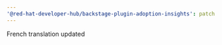 ```yaml
---
'@red-hat-developer-hub/backstage-plugin-adoption-insights': patch
---
```


French translation updated
